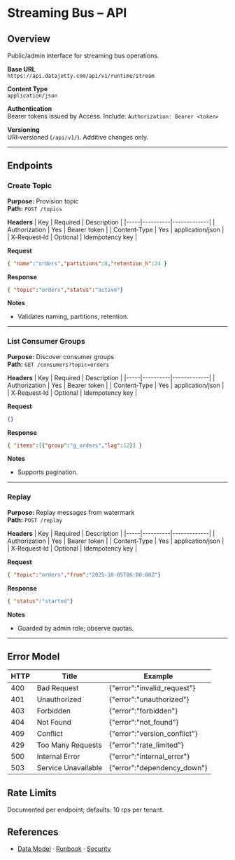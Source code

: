 # Streaming Bus – API

## Overview
Public/admin interface for streaming bus operations.

**Base URL**  
`https://api.datajetty.com/api/v1/runtime/stream`

**Content Type**  
`application/json`

**Authentication**  
Bearer tokens issued by Access. Include: `Authorization: Bearer <token>`

**Versioning**  
URI‑versioned (`/api/v1/`). Additive changes only.

---

## Endpoints

### Create Topic
**Purpose:** Provision topic  
**Path:** `POST /topics`

**Headers**
| Key | Required | Description |
|-----|----------|-------------|
| Authorization | Yes | Bearer token |
| Content‑Type | Yes | application/json |
| X‑Request‑Id | Optional | Idempotency key |

**Request**
```json
{ "name":"orders","partitions":8,"retention_h":24 }
```

**Response**
```json
{ "topic":"orders","status":"active"}
```

**Notes**
- Validates naming, partitions, retention.

---

### List Consumer Groups
**Purpose:** Discover consumer groups  
**Path:** `GET /consumers?topic=orders`

**Headers**
| Key | Required | Description |
|-----|----------|-------------|
| Authorization | Yes | Bearer token |
| Content‑Type | Yes | application/json |
| X‑Request‑Id | Optional | Idempotency key |

**Request**
```json
{}
```

**Response**
```json
{ "items":[{"group":"g_orders","lag":12}] }
```

**Notes**
- Supports pagination.

---

### Replay
**Purpose:** Replay messages from watermark  
**Path:** `POST /replay`

**Headers**
| Key | Required | Description |
|-----|----------|-------------|
| Authorization | Yes | Bearer token |
| Content‑Type | Yes | application/json |
| X‑Request‑Id | Optional | Idempotency key |

**Request**
```json
{ "topic":"orders","from":"2025-10-05T06:00:00Z"}
```

**Response**
```json
{ "status":"started"}
```

**Notes**
- Guarded by admin role; observe quotas.

---

## Error Model
| HTTP | Title | Example |
|------|-------|---------|
| 400 | Bad Request | {"error":"invalid_request"} |
| 401 | Unauthorized | {"error":"unauthorized"} |
| 403 | Forbidden | {"error":"forbidden"} |
| 404 | Not Found | {"error":"not_found"} |
| 409 | Conflict | {"error":"version_conflict"} |
| 429 | Too Many Requests | {"error":"rate_limited"} |
| 500 | Internal Error | {"error":"internal_error"} |
| 503 | Service Unavailable | {"error":"dependency_down"} |

## Rate Limits
Documented per endpoint; defaults: 10 rps per tenant.

## References
- [Data Model](data-model.md) · [Runbook](runbook.md) · [Security](security.md)
